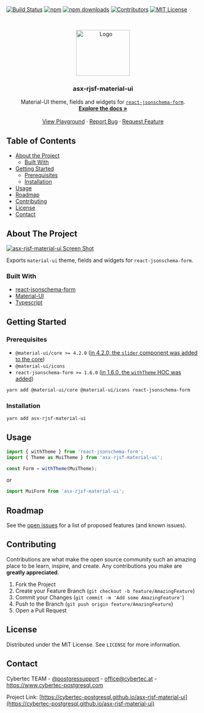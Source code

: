 <!--
*** Thanks for checking out this README Template. If you have a suggestion that would
*** make this better please fork the repo and create a pull request or simple open
*** an issue with the tag "enhancement".
*** Thanks again! Now go create something AMAZING! :D
-->

<!-- PROJECT SHIELDS -->
<!--
*** I'm using markdown "reference style" links for readability.
*** Reference links are enclosed in brackets [ ] instead of parentheses ( ).
*** See the bottom of this document for the declaration of the reference variables
*** for build-url, contributors-url, etc. This is an optional, concise syntax you may use.
*** https://www.markdownguide.org/basic-syntax/#reference-style-links
-->

[![Build Status][build-shield]][build-url]
[![npm][npm-shield]][npm-url]
[![npm downloads][npm-dl-shield]][npm-dl-url]
[![Contributors][contributors-shield]][contributors-url]
[![MIT License][license-shield]][license-url]

<!-- PROJECT LOGO -->
<br />
<p align="center">
  <a href="https://github.com/cybertec-postgresql/asx-rjsf-material-ui">
    <img src="https://raw.githubusercontent.com/cybertec-postgresql/asx-rjsf-material-ui/master/asx-rjsf-material-ui-logo.png" alt="Logo" width="140" height="120">
  </a>

  <h3 align="center">asx-rjsf-material-ui</h3>

  <p align="center">
  Material-UI theme, fields and widgets for <a href="https://github.com/mozilla-services/react-jsonschema-form/"><code>react-jsonschema-form</code></a>.
    <br />
    <a href="https://github.com/cybertec-postgresql/asx-rjsf-material-ui"><strong>Explore the docs »</strong></a>
    <br />
    <br />
    <a href="https://cybertec-postgresql.github.io/asx-rjsf-material-ui/">View Playground</a>
    ·
    <a href="https://github.com/cybertec-postgresql/asx-rjsf-material-ui/issues">Report Bug</a>
    ·
    <a href="https://github.com/cybertec-postgresql/asx-rjsf-material-ui/issues">Request Feature</a>
  </p>
</p>

<!-- TABLE OF CONTENTS -->

## Table of Contents

- [About the Project](#about-the-project)
  - [Built With](#built-with)
- [Getting Started](#getting-started)
  - [Prerequisites](#prerequisites)
  - [Installation](#installation)
- [Usage](#usage)
- [Roadmap](#roadmap)
- [Contributing](#contributing)
- [License](#license)
- [Contact](#contact)

<!-- ABOUT THE PROJECT -->

## About The Project

[![asx-rjsf-material-ui Screen Shot][product-screenshot]](https://cybertec-postgresql.github.io/asx-rjsf-material-ui)

Exports `material-ui` theme, fields and widgets for `react-jsonschema-form`.

### Built With

- [react-jsonschema-form](https://github.com/mozilla-services/react-jsonschema-form/)
- [Material-UI](https://material-ui.com/)
- [Typescript](https://www.typescriptlang.org/)

<!-- GETTING STARTED -->

## Getting Started

### Prerequisites

- `@material-ui/core >= 4.2.0` ([in 4.2.0, the `slider` component was added to the core](https://github.com/mui-org/material-ui/pull/16416))
- `@material-ui/icons`
- `react-jsonschema-form >= 1.6.0` ([in 1.6.0, the `withTheme` HOC was added](https://github.com/mozilla-services/react-jsonschema-form/pull/1226))

```sh
yarn add @material-ui/core @material-ui/icons react-jsonschema-form
```

### Installation

```sh
yarn add asx-rjsf-material-ui
```

<!-- USAGE EXAMPLES -->

## Usage

```javascript
import { withTheme } from 'react-jsonschema-form';
import { Theme as MuiTheme } from 'asx-rjsf-material-ui';

const Form = withTheme(MuiTheme);
```

or

```javascript
import MuiForm from 'asx-rjsf-material-ui';
```

<!-- ROADMAP -->

## Roadmap

See the [open issues](https://cybertec-postgresql.github.io/asx-rjsf-material-ui/issues) for a list of proposed features (and known issues).

<!-- CONTRIBUTING -->

## Contributing

Contributions are what make the open source community such an amazing place to be learn, inspire, and create. Any contributions you make are **greatly appreciated**.

1. Fork the Project
2. Create your Feature Branch (`git checkout -b feature/AmazingFeature`)
3. Commit your Changes (`git commit -m 'Add some AmazingFeature'`)
4. Push to the Branch (`git push origin feature/AmazingFeature`)
5. Open a Pull Request

<!-- LICENSE -->

## License

Distributed under the MIT License. See `LICENSE` for more information.

<!-- CONTACT -->

## Contact

Cybertec TEAM - [@postgressupport](https://twitter.com/postgressupport) - office@cybertec.at - https://www.cybertec-postgresql.com

Project Link: [https://cybertec-postgresql.github.io/asx-rjsf-material-ui](https://cybertec-postgresql.github.io/asx-rjsf-material-ui)

<!-- MARKDOWN LINKS & IMAGES -->
<!-- https://www.markdownguide.org/basic-syntax/#reference-style-links -->

[build-shield]: https://img.shields.io/circleci/build/github/cybertec-postgresql/asx-rjsf-material-ui.svg?style=flat-square&token=a58b0890f96bff2b53eef0f4d9c9e5d16eec2200
[build-url]: https://circleci.com/gh/cybertec-postgresql/asx-rjsf-material-ui
[contributors-shield]: https://img.shields.io/badge/contributors-1-orange.svg?style=flat-square
[contributors-url]: https://github.com/cybertec-postgresql/asx-rjsf-material-ui/graphs/contributors
[license-shield]: https://img.shields.io/badge/license-MIT-blue.svg?style=flat-square
[license-url]: https://choosealicense.com/licenses/mit
[npm-shield]: https://img.shields.io/npm/v/asx-rjsf-material-ui/latest.svg?style=flat-square
[npm-url]: https://www.npmjs.com/package/asx-rjsf-material-ui
[npm-dl-shield]: https://img.shields.io/npm/dm/asx-rjsf-material-ui.svg?style=flat-square
[npm-dl-url]: https://www.npmjs.com/package/asx-rjsf-material-ui
[product-screenshot]: https://raw.githubusercontent.com/cybertec-postgresql/asx-rjsf-material-ui/master/screenshot.png

